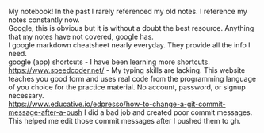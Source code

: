 My notebook! In the past I rarely referenced my old notes. I reference my notes constantly now.  
Google, this is obvious but it is without a doubt the best resource. Anything that my notes have not covered, google has.  
I google markdown cheatsheet nearly everyday. They provide all the info I need.  
google (app) shortcuts - I have been learning more shortcuts.  
https://www.speedcoder.net/ - My typing skills are lacking. This website teaches you good form and uses real code from the programming language of you choice for the practice material. No account, password, or signup necessary.  
https://www.educative.io/edpresso/how-to-change-a-git-commit-message-after-a-push I did a bad job and created poor commit messages. This helped me edit those commit messages after I pushed them to gh.
